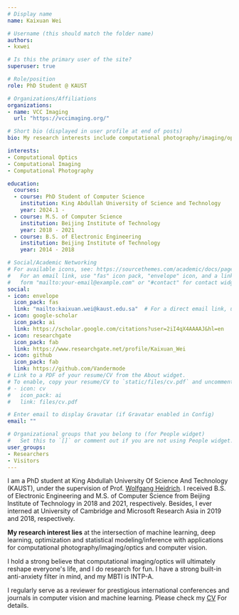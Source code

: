 ```yaml
---
# Display name
name: Kaixuan Wei

# Username (this should match the folder name)
authors:
- kxwei

# Is this the primary user of the site?
superuser: true

# Role/position
role: PhD Student @ KAUST

# Organizations/Affiliations
organizations:
- name: VCC Imaging
  url: "https://vccimaging.org/"

# Short bio (displayed in user profile at end of posts)
bio: My research interests include computational photography/imaging/optics and large-scale optimization

interests:
- Computational Optics
- Computational Imaging
- Computational Photography

education:
  courses:
  - course: PhD Student of Computer Science
    institution: King Abdullah University of Science and Technology
    year: 2024.1 -   
  - course: M.S. of Computer Science
    institution: Beijing Institute of Technology
    year: 2018 - 2021
  - course: B.S. of Electronic Engineering
    institution: Beijing Institute of Technology
    year: 2014 - 2018

# Social/Academic Networking
# For available icons, see: https://sourcethemes.com/academic/docs/page-builder/#icons
#   For an email link, use "fas" icon pack, "envelope" icon, and a link in the
#   form "mailto:your-email@example.com" or "#contact" for contact widget.
social:
- icon: envelope
  icon_pack: fas
  link: "mailto:kaixuan.wei@kaust.edu.sa"  # For a direct email link, use "mailto:test@example.org".
- icon: google-scholar
  icon_pack: ai
  link: https://scholar.google.com/citations?user=2iI4qX4AAAAJ&hl=en
- icon: researchgate
  icon_pack: fab
  link: https://www.researchgate.net/profile/Kaixuan_Wei
- icon: github
  icon_pack: fab
  link: https://github.com/Vandermode
# Link to a PDF of your resume/CV from the About widget.
# To enable, copy your resume/CV to `static/files/cv.pdf` and uncomment the lines below.
# - icon: cv
#   icon_pack: ai
#   link: files/cv.pdf

# Enter email to display Gravatar (if Gravatar enabled in Config)
email: ""

# Organizational groups that you belong to (for People widget)
#   Set this to `[]` or comment out if you are not using People widget.
user_groups:
- Researchers
- Visitors
---
```


I am a PhD student at King Abdullah University Of Science And Technology (KAUST), under the supervision of Prof. [Wolfgang Heidrich](https://vccimaging.org/People/heidriw/). I received B.S. of Electronic Engineering and M.S. of Computer Science from Beijing Institute of Technology in 2018 and 2021, respectively. <!-- From 2021 to 2023, I was a "Ghost/secret PhD student" at Princeton University due to the uncontrollable political issues (pp. 10043), which drastically impacted my career and life.  --> 
Besides, I ever interned at University of Cambridge and Microsoft Research Asia in 2019 and 2018, respectively.
<!-- I was a visiting student at the Cambridge Image Analysis Group (CIA), University of Cambridge during summer 2019 (Host: Dr. [Angelica I. Aviles-Rivero](https://angelicaiaviles.wordpress.com/)). I also work closely with Dr. [Jiaolong Yang](http://jlyang.org/) in Microsoft Research Asia (MSRA).  -->

**My research interest lies** at the intersection of machine learning, deep learning, optimization and statistical modeling/inference with applications for computational photography/imaging/optics and computer vision. 
<!-- **My current research** focuses on alleviating the difficulty of capturing a large amount of paired real data required by the learning-based neural network pipeline for low-level vision tasks.  -->

I hold a strong believe that computational imaging/optics will ultimately reshape everyone's life, and I do research for fun. 
I have a strong built-in anti-anxiety filter in mind, and my MBTI is INTP-A. 

I regularly serve as a reviewer for prestigious international conferences and journals in computer vision and machine learning. 
Please check my [CV](/files/CV_kxwei.pdf) For details.
<!-- and [Research Statement](/files/ps.pdf). -->
